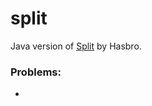 # split

Java version of [Split](https://www.amazon.com/Hasbro-40731-Split-Card-Game/dp/B000GKYAUA) by Hasbro.

### Problems:

-
